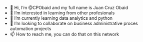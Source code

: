 - 👋 Hi, I’m @CPObaid and my full name is Juan Cruz Obaid 
- 👀 I’m interested in learning from other profesionals
- 🌱 I’m currently learning data analytics and python
- 💞️ I’m looking to collaborate on business administrative proces automation projects 
- 📫 How to reach me, you can do that on this network

<!---
CPObaid/CPObaid is a ✨ special ✨ repository because its `README.md` (this file) appears on your GitHub profile.
You can click the Preview link to take a look at your changes.
--->
